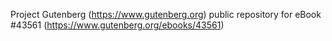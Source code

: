 Project Gutenberg (https://www.gutenberg.org) public repository for eBook #43561 (https://www.gutenberg.org/ebooks/43561)
